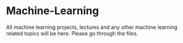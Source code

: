 # Machine-Learning
All machine learning projects, lectures and any other machine learning related topics will be here. Please go through the files.
